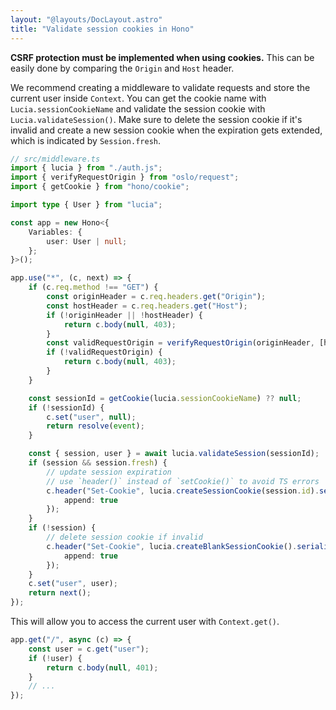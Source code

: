 ```yaml
---
layout: "@layouts/DocLayout.astro"
title: "Validate session cookies in Hono"
---
```




**CSRF protection must be implemented when using cookies.** This can be easily done by comparing the `Origin` and `Host` header.

We recommend creating a middleware to validate requests and store the current user inside `Context`. You can get the cookie name with `Lucia.sessionCookieName` and validate the session cookie with `Lucia.validateSession()`. Make sure to delete the session cookie if it's invalid and create a new session cookie when the expiration gets extended, which is indicated by `Session.fresh`.

```ts
// src/middleware.ts
import { lucia } from "./auth.js";
import { verifyRequestOrigin } from "oslo/request";
import { getCookie } from "hono/cookie";

import type { User } from "lucia";

const app = new Hono<{
	Variables: {
		user: User | null;
	};
}>();

app.use("*", (c, next) => {
	if (c.req.method !== "GET") {
		const originHeader = c.req.headers.get("Origin");
		const hostHeader = c.req.headers.get("Host");
		if (!originHeader || !hostHeader) {
			return c.body(null, 403);
		}
		const validRequestOrigin = verifyRequestOrigin(originHeader, [hostHeader]);
		if (!validRequestOrigin) {
			return c.body(null, 403);
		}
	}

	const sessionId = getCookie(lucia.sessionCookieName) ?? null;
	if (!sessionId) {
		c.set("user", null);
		return resolve(event);
	}

	const { session, user } = await lucia.validateSession(sessionId);
	if (session && session.fresh) {
		// update session expiration
		// use `header()` instead of `setCookie()` to avoid TS errors
		c.header("Set-Cookie", lucia.createSessionCookie(session.id).serialize(), {
			append: true
		});
	}
	if (!session) {
		// delete session cookie if invalid
		c.header("Set-Cookie", lucia.createBlankSessionCookie().serialize(), {
			append: true
		});
	}
	c.set("user", user);
	return next();
});
```

This will allow you to access the current user with `Context.get()`.

```ts
app.get("/", async (c) => {
	const user = c.get("user");
	if (!user) {
		return c.body(null, 401);
	}
    // ...
});
```
